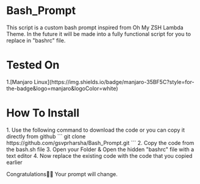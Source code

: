 # Bash_Prompt
This script is a custom bash prompt inspired from Oh My ZSH Lambda Theme. In the future it will be made into a fully functional script for you to replace in "bashrc" file. 

<h1>Tested On </h1>
1.[Manjaro Linux](https://img.shields.io/badge/manjaro-35BF5C?style=for-the-badge&logo=manjaro&logoColor=white)

<h1>How To Install</h1>
1. Use the following command to download the code or you can copy it directly from github
```
git clone https://github.com/gsvprharsha/Bash_Prompt.git
```
2. Copy the code from the bash.sh file
3. Open your Folder & Open the hidden "bashrc" file with a text editor
4. Now replace the existing code with the code that you copied earlier

Congratulations🥳🥳 Your prompt will change.



